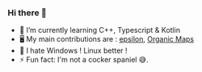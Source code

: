 ### Hi there 👋

- 🌱 I’m currently learning C++, Typescript & Kotlin
- 🖥️ My main contributions are : [epsilon](https://github.com/Numworks/epsilon), [Organic Maps](https;://github.com/organicmaps/organicmaps)
- 👿 I hate Windows ! Linux better !
- ⚡ Fun fact: I'm not a cocker spaniel 😅.
